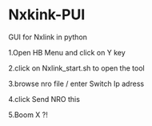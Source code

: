 # Nxkink-PUI
GUI for Nxlink in python

1.Open HB Menu and click on Y key

2.click on Nxlink_start.sh to open the tool

3.browse nro file / enter Switch Ip adress

4.click Send NRO this

5.Boom X ?!
